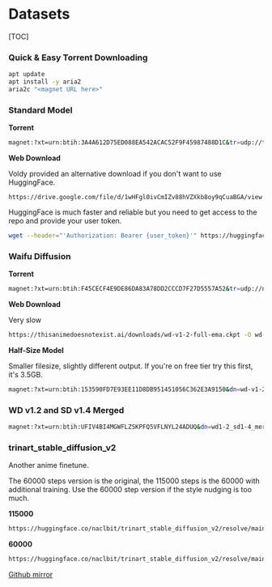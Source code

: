 # Datasets

[TOC]

### Quick & Easy Torrent Downloading

```bash
apt update
apt install -y aria2
aria2c "<magnet URL here>"
```

### Standard Model

**Torrent**

```bash
magnet:?xt=urn:btih:3A4A612D75ED088EA542ACAC52F9F45987488D1C&tr=udp://tracker.opentrackr.org:1337
```



**Web Download**

Voldy provided an alternative download if you don't want to use HuggingFace.

`https://drive.google.com/file/d/1wHFgl0ivCmIZv88hVZXkb8oy9qCuaBGA/view`


HuggingFace is much faster and reliable but you need to get access to the repo and provide your user token.

```bash
wget --header="'Authorization: Bearer {user_token}'" https://huggingface.co/CompVis/stable-diffusion-v-1-4-original/resolve/main/sd-v1-4.ckpt -O sd-v1-4.ckpt
```



### Waifu Diffusion



**Torrent**

```bash
magnet:?xt=urn:btih:F45CECF4E9DE86DA83A78DD2CCCD7F27D5557A52&tr=udp://nyquist.localghost.org:6969
```



**Web Download**

Very slow

```bash
https://thisanimedoesnotexist.ai/downloads/wd-v1-2-full-ema.ckpt -O wd-v1-2-full-ema.ckpt
```



**Half-Size Model**

Smaller filesize, slightly different output. If you're on free tier try this first, it's 3.5GB. 

```bash
magnet:?xt=urn:btih:153590FD7E93EE11D8DB951451056C362E3A9150&dn=wd-v1-2-full-ema-pruned.ckpt&tr=udp://glotorrents.pw:6969/announce&tr=udp://tracker.opentrackr.org:1337/announce&tr=udp://torrent.gresille.org:80/announce&tr=udp://tracker.openbittorrent.com:80&tr=udp://tracker.coppersurfer.tk:6969&tr=udp://tracker.leechers-paradise.org:6969&tr=udp://p4p.arenabg.ch:1337&tr=udp://tracker.internetwarriors.net:1337&tr=wss://tracker.openwebtorrent.com
```

### WD v1.2 and SD v1.4 Merged
```bash
magnet:?xt=urn:btih:UFIV4BI4MGWFLZSKPFQ5VFLNYL24ADUQ&dn=wd1-2_sd1-4_merged.ckpt&tr=udp%3A%2F%2Ftracker.opentrackr.org%3A1337%2Fannounce
```


### trinart_stable_diffusion_v2

Another anime finetune.

The 60000 steps version is the original, the 115000 steps is the  60000 with additional training. Use the 60000 step version if the style nudging is too much.



**115000**

```bash
https://huggingface.co/naclbit/trinart_stable_diffusion_v2/resolve/main/trinart2_step115000.ckpt -O trinart2_step115000.ckpt
```



**60000**

```bash
https://huggingface.co/naclbit/trinart_stable_diffusion_v2/resolve/main/trinart2_step60000.ckpt -O trinart2_step60000.ckpt
```

[Github mirror](https://github.com/Engineer-of-Stuff/stable-diffusion-paperspace/blob/main/Docs/Datasets.md)
